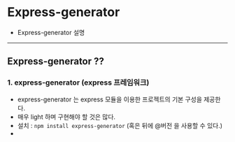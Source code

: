 # Express-generator
  - Express-generator 설명

---

## Express-generator ??
  ### 1. express-generator (express 프레임워크)
  - express-generator 는 express 모듈을 이용한 프로젝트의 기본 구성을 제공한다.
  - 매우 light 하며 구현해야 할 것은 많다.
  - 설치 : `npm install express-generator` (혹은 뒤에 \@버전 을 사용할 수 있다.)
  - 
